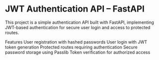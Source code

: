 # JWT Authentication API – FastAPI
This project is a simple authentication API built with FastAPI, implementing JWT-based authentication for secure user login and access to protected routes.

Features
User registration with hashed passwords
User login with JWT token generation
Protected routes requiring authentication
Secure password storage using Passlib
Token verification for authorized access

